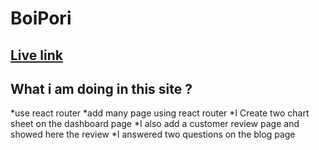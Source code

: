 # BoiPori

## [Live link]()

## What i am doing in this site ?

*use react router
*add many page using react router
*I Create two chart sheet on the dashboard page
*I also add a customer review page and showed here the review
*I answered two questions on the blog page